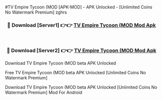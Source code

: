 #TV Empire Tycoon (MOD [APK-MOD] - APK Unlocked - [Unlimited Coins No Watermark Premium] zghrs



<div align="center">

<h3>🔴 Download [Server1] 👉👉 <a href="https://momento.my/?title=TV_Empire_Tycoon_(MOD">TV Empire Tycoon (MOD Mod Apk</a></h3><br>

<h3>🔴 Download [Server2] 👉👉 <a href="https://momento.my/?title=TV_Empire_Tycoon_(MOD">TV Empire Tycoon (MOD Mod Apk</a></h3>
</div>



Download TV Empire Tycoon (MOD beta APK Unlocked

Free TV Empire Tycoon (MOD beta APK Unlocked [Unlimited Coins No Watermark Premium]

Download TV Empire Tycoon (MOD beta APK Unlocked [Unlimited Coins No Watermark Premium] Mod For Android
